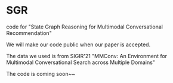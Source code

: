 # SGR

code for "State Graph Reasoning for Multimodal Conversational Recommendation"

We will make our code public when our paper is accepted.

The data we used is from SIGIR'21 "MMConv: An Environment for Multimodal Conversational Search across Multiple Domains"

The code is coming soon~~
